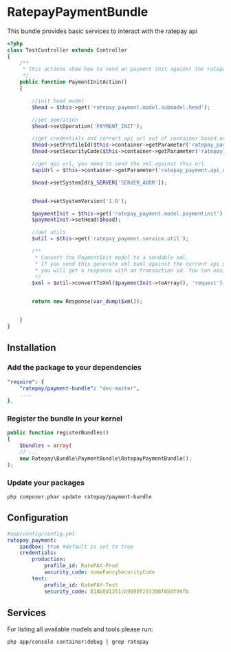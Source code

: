 # RatepayPaymentBundle

This bundle provides basic services to interact with the ratepay api

``` php
<?php
class TestController extends Controller
{
    /**
     * This actions show how to send an payment init against the ratepay api
     */
    public function PaymentInitAction()
    {

        //init head model
        $head = $this->get('ratepay_payment.model.submodel.head');

        //set operation
        $head->setOperation('PAYMENT_INIT');

        //get credentials and correct api url out of container based on your configuration
        $head->setProfileId($this->container->getParameter('ratepay_payment.profile_id'));
        $head->setSecurityCode($this->container->getParameter('ratepay_payment.security_code'));

        //get api url, you need to send the xml against this url
        $apiUrl = $this->container->getParameter('ratepay_payment.api_url');

        $head->setSystemId($_SERVER['SERVER_ADDR']);


        $head->setSystemVersion('1.0');

        $paymentInit = $this->get('ratepay_payment.model.paymentinit');
        $paymentInit->setHead($head);

        //get utils
        $util = $this->get('ratepay_payment.service.util');

        /**
         * Convert the PaymentInit model to a sendable xml.
         * If you send this generate xml $xml against the corrent api $apiUrl ( there are integrations and production gateways )
         * you will get a response with an transaction id. You can easily parse this response and use it for further operations.
         */
        $xml = $util->convertToXml($paymentInit->toArray(), 'request')->asXML();


        return new Response(var_dump($xml));


    }
}
```

Installation
------
### Add the package to your dependencies

``` yaml
"require": {
    "ratepay/payment-bundle": "dev-master",
    ....
},
```

### Register the bundle in your kernel

``` php
public function registerBundles()
{
    $bundles = array(
    // ...
    new Ratepay\Bundle\PaymentBundle\RatepayPaymentBundle(),
);
```

### Update your packages

```
php composer.phar update ratepay/payment-bundle
```

Configuration
------
``` yaml
#app/config/config.yml
ratepay_payment:
    sandbox: true #default is set to true
    credentials:
        production:
            profile_id: RatePAY-Prod
            security_code: someFancySecurityCode
        test:
            profile_id: RatePAY-Test
            security_code: 818b8d1351cb9098f293308f0b8f9dfb
```

Services
------
For listing all available models and tools please run:

``` shell
php app/console container:debug | grep ratepay
```




